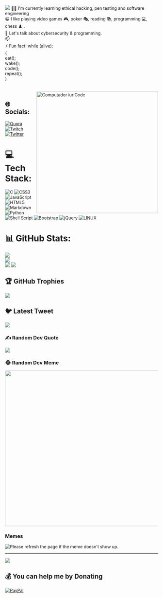 <img src="https://gist.githubusercontent.com/Prince-Shivaram/3ace2c813ca49546f3f5f20cd03a2d3e/raw/6058e76860d16ee29df949da3166b3653959318f/hello.gif"/>
 👩‍💻 I'm currently learning ethical hacking, pen testing and software engineering<br>😀 I like playing video games 🎮, poker 🎭, reading 📚, programming 💻, chess ♟️ .<br>💬 Let's talk about cybersecurity & programming.<br> 📫 <br> ⚡ Fun fact: while (alive);<br>           { <br>                           eat();<br>                           wake();<br>                            code();<br>                            repeat();<br>            }<br>                           <br>                            <br>
<img src="https://i.pinimg.com/originals/77/ca/a3/77caa32884d735d439ade45ba37feaf2.gif" min-width="400px" max-width="400px" width="400px" align="right" alt="Computador iuriCode">


## 🌐 Socials:
[![Quora](https://img.shields.io/badge/Quora-%23B92B27.svg?logo=Quora&logoColor=white)](https://quora.com/profile/AyoOyetola) [![Twitch](https://img.shields.io/badge/Twitch-%239146FF.svg?logo=Twitch&logoColor=white)](https://twitch.tv/Acekicker277) [![Twitter](https://img.shields.io/badge/Twitter-%231DA1F2.svg?logo=Twitter&logoColor=white)](https://twitter.com/@HaymoreAy ) 

# 💻 Tech Stack:
![C](https://img.shields.io/badge/c-%2300599C.svg?style=for-the-badge&logo=c&logoColor=white) ![CSS3](https://img.shields.io/badge/css3-%231572B6.svg?style=for-the-badge&logo=css3&logoColor=white) ![JavaScript](https://img.shields.io/badge/javascript-%23323330.svg?style=for-the-badge&logo=javascript&logoColor=%23F7DF1E) ![HTML5](https://img.shields.io/badge/html5-%23E34F26.svg?style=for-the-badge&logo=html5&logoColor=white) ![Markdown](https://img.shields.io/badge/markdown-%23000000.svg?style=for-the-badge&logo=markdown&logoColor=white) ![Python](https://img.shields.io/badge/python-3670A0?style=for-the-badge&logo=python&logoColor=ffdd54) ![Shell Script](https://img.shields.io/badge/shell_script-%23121011.svg?style=for-the-badge&logo=gnu-bash&logoColor=white) ![Bootstrap](https://img.shields.io/badge/bootstrap-%23563D7C.svg?style=for-the-badge&logo=bootstrap&logoColor=white) ![jQuery](https://img.shields.io/badge/jquery-%230769AD.svg?style=for-the-badge&logo=jquery&logoColor=white) ![LINUX](https://img.shields.io/badge/Linux-FCC624?style=for-the-badge&logo=linux&logoColor=black)
# 📊 GitHub Stats:
![](https://github-readme-stats.vercel.app/api?username=Acekicker277&theme=ayu-mirage&hide_border=false&include_all_commits=true&count_private=true)<br/>
![](https://github-readme-streak-stats.herokuapp.com/?user=Acekicker277&theme=ayu-mirage&hide_border=false)<br/>
![](https://github-readme-stats.vercel.app/api/top-langs/?username=Acekicker277&theme=ayu-mirage&hide_border=false&include_all_commits=true&count_private=true&layout=compact)
<img src="https://raw.githubusercontent.com/iampavangandhi/iampavangandhi/master/gifs/coder.gif"/>
## 🏆 GitHub Trophies
![](https://github-profile-trophy.vercel.app/?username=Acekicker277&theme=radical&no-frame=false&no-bg=false&margin-w=4)
## 🐦 Latest Tweet
[![](https://gtce.itsvg.in/api?username=@HaymoreAy )](https://github.com/VishwaGauravIn/github-twitter-card-embed)

### ✍️ Random Dev Quote
![](https://quotes-github-readme.vercel.app/api?type=horizontal&theme=radical)

### 😂 Random Dev Meme
<img src="https://random-memer.herokuapp.com/" width="512px"/>

### Memes
<img src='https://random-memer-production-b66b.up.railway.app/' title="Meme" alt="Please refresh the page if the meme doesn't show up.">

---
[![](https://visitcount.itsvg.in/api?id=Acekicker277&icon=0&color=0)](https://visitcount.itsvg.in)

  ## 💰 You can help me by Donating
  [![PayPal](https://img.shields.io/badge/PayPal-00457C?style=for-the-badge&logo=paypal&logoColor=white)](https://paypal.me/oyetolaayo@gmail.com )


 

